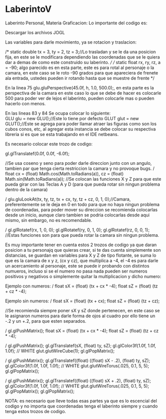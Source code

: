 # LaberintoV
Laberinto Personal, Materia Graficacion:
Lo importante del codigo es:

Descargar los archivos JOGL

Las variables para darle movimiento, ya se rotacion y traslacion:

/*  static double tx = 3, ty = 2, tz = 3;//Lo trasladan y se le da una posicion fija, en este se le modificara dependiendo 
las coordenadas que se le quiera dar a demas de como este construido su laberinto. */
/*  static float rx, ry, rz, a = -90; 
algo parecido es en esta parte, este es para rotal al personaje o la camara, en este caso se le roto -90 grados para que apareciera de frenete ala entrada, ustedes pueden ir rotando hasta que se muestre de frente */

En la linea 75 glu.gluPerspective(45.0f, h, 1.0, 500.0);, en esta parte es la perspectiva de la camara en este caso lo que se debe de hacer es colocarle 500 para poder ver de lejos el laberinto, pueden colocarle mas o pueden hacerlo con menos.

En las lineas 83 y 84 Se ocupa colocar lo siguiente:  
GLU glu = new GLU();//Este lo tiene por defecto
GLUT glut = new GLUT();//Este se agrega para poder llamar atraer las figuras como son los cubos conos, etc, al agregar esta instancia se debe colocar su respectiva libreria si es que se esta trabajando en el IDE netbeans.

Es necesario colocar este trozo de codigo:

  gl.glTranslatef(0.0f, 0.0f, -6.0f);

//Se usa coseno y seno para poder darle direccion junto con un angulo, tambien par que tenga cierta restriccion la camara y no provoque bugs.
/       float cx = (float) Math.cos(Math.toRadians(a)),
                cz = (float) Math.sin(Math.toRadians(a));
        //Se colocan las funciones X y Z para que este pueda girar con las Teclas A y D (para que pueda rotar sin ningun problema dentro de la camara)
        
 /       glu.gluLookAt(tx, ty, tz,
                tx + cx,
                ty,
                tz + cz,
                0, 1, 0);//Camara, preferentemente se le deja en 0 en todo para que no haya ningun problema de coordenadas, para poder mover su direccion se recomienda colocarlas desde un inicio, aunque claro tambien se podria colocarlas desde aqui mismo, sin embargo, no es recomendable.

  /     gl.glRotatef(rx, 1, 0, 0);
        gl.glRotatef(ry, 0, 1, 0);
        gl.glRotatef(rz, 0, 0, 1);
        //Estas funciones son para que pueda rotar la camara sin ningun problema.

 Es muy importante tener en cuenta estos 2 trozos de codigo ya que daran posicion a tu personajq que quieras crear, si te das cuenta simplemente son distancias, se guardan en variables para X y Z de tipo flotante, se suma lo que es la camara de x y z, (cx y cz), que multiplica a -4, el -4 es para darle un acercamiento al personaje, este se puede ir probando con distintos numueros, incluso si se el numero no pasa nada pueden ser numeros positivos y negativos o simplemente quitar la multiplicacion y dicho numero:

 Ejemplo con numeros:
 /      float sX = (float) (tx + cx * -4);
        float sZ = (float) (tz + cz * -4);

Ejemplo sin numeros:
 /      float sX = (float) (tx + cx);
        float sZ = (float) (tz + cz);

//Se recomienda siempre poner sX y sZ donde pertenecen, en este caso se le asignaron numeros para darle forma de ojos al cuadro por ello tiene un -.2 y un +.2, para que esten separados.

/      gl.glPushMatrix();
       float sX = (float) (tx + cx * -4);
       float sZ = (float) (tz + cz * -4);
        
/       gl.glPushMatrix();
        gl.glTranslatef(sX, (float) ty, sZ);
        gl.glColor3f(1.0f, 1.0f, 1.0f); // WHITE
        glut.glutWireCube(1);
        gl.glPopMatrix();

/       gl.glPushMatrix();
        gl.glTranslatef((float) ((float) sX - .2), (float) ty, sZ);
        gl.glColor3f(1.0f, 1.0f, 1.0f); // WHITE
        glut.glutWireTorus(.025, 0.1, 5, 5);
        gl.glPopMatrix();

/       gl.glPushMatrix();
        gl.glTranslatef((float) ((float) sX + .2), (float) ty, sZ);
        gl.glColor3f(1.0f, 1.0f, 1.0f); // WHITE
        glut.glutWireTorus(.025, 0.1, 5, 5);
        gl.glPopMatrix();
        gl.glPopMatrix();

NOTA: es necesario que lleve todas esas partes ya que es lo escencial del codigo y no importa que coordenadas tenga el laberinto siempre y cuando tenga estos trozos de codigo.
  

        
